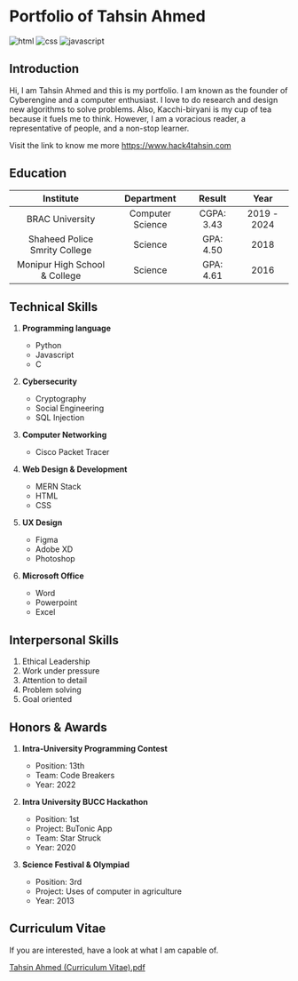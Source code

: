 # Portfolio of Tahsin Ahmed

![html](https://img.shields.io/badge/HTML-5.0-C70A0C?style=for-the-badges&logo=HTML) ![css](https://img.shields.io/badge/CSS-3.0-4285F4$?style=for-the-badges&logo=CSS) ![javascript](https://img.shields.io/badge/JavaScript-ES14-FF5733$?style=for-the-badges&logo=JavaScript)

## Introduction

Hi, I am Tahsin Ahmed and this is my portfolio. I am known as the founder of Cyberengine and a computer enthusiast. I love to do research and design new algorithms to solve problems. Also, Kacchi-biryani is my cup of tea because it fuels me to think. However, I am a voracious reader, a representative of people, and a non-stop learner. 

Visit the link to know me more https://www.hack4tahsin.com

## Education

| Institute | Department | Result | Year |
|:---------:|:----------:|:------:|:----:|
| BRAC University | Computer Science | CGPA: 3.43 | 2019 - 2024 |
| Shaheed Police Smrity College | Science | GPA: 4.50 | 2018 |
| Monipur High School & College | Science | GPA: 4.61 | 2016 |

## Technical Skills

1. **Programming language**
   - Python
   - Javascript
   - C
     
3. **Cybersecurity**
   - Cryptography
   - Social Engineering
   - SQL Injection
     
4. **Computer Networking**
   - Cisco Packet Tracer
     
6. **Web Design & Development**
   - MERN Stack
   - HTML
   - CSS
     
7. **UX Design**
   - Figma
   - Adobe XD
   - Photoshop
     
8. **Microsoft Office**
   - Word
   - Powerpoint
   - Excel
  
## Interpersonal Skills

1. Ethical Leadership
2. Work under pressure
3. Attention to detail
4. Problem solving
5. Goal oriented

## Honors & Awards

1. **Intra-University Programming Contest**
   - Position: 13th
   - Team: Code Breakers
   - Year: 2022
     
3. **Intra University BUCC Hackathon**
   - Position: 1st
   - Project: BuTonic App
   - Team: Star Struck
   - Year: 2020
     
5. **Science Festival & Olympiad**
   - Position: 3rd
   - Project: Uses of computer in agriculture
   - Year: 2013

## Curriculum Vitae

If you are interested, have a look at what I am capable of.

[Tahsin Ahmed (Curriculum Vitae).pdf](https://github.com/hack4tahsin/hack4tahsin.github.io/files/13760029/Tahsin.Ahmed.Curriculum.Vitae.pdf)
